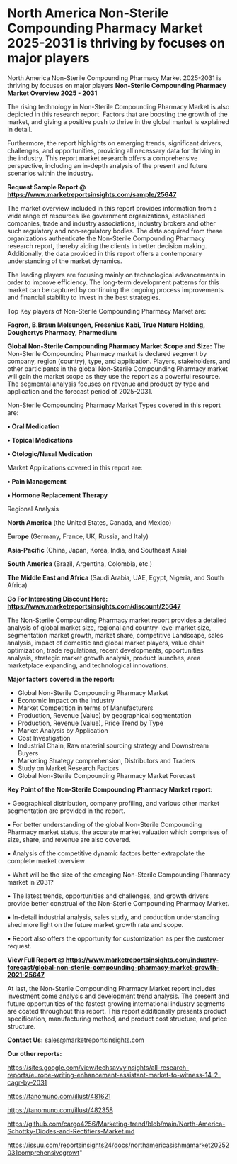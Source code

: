 # North America Non-Sterile Compounding Pharmacy Market 2025-2031 is thriving by focuses on major players
North America Non-Sterile Compounding Pharmacy Market 2025-2031 is thriving by focuses on major players
<Strong> Non-Sterile Compounding Pharmacy Market Overview 2025 - 2031</strong>

The rising technology in Non-Sterile Compounding Pharmacy Market is also depicted in this research report. Factors that are boosting the growth of the market, and giving a positive push to thrive in the global market is explained in detail.

Furthermore, the report highlights on emerging trends, significant drivers, challenges, and opportunities, providing all necessary data for thriving in the industry. This report market research offers a comprehensive perspective, including an in-depth analysis of the present and future scenarios within the industry.

<strong>Request Sample Report @ <a href=https://www.marketreportsinsights.com/sample/25647>https://www.marketreportsinsights.com/sample/25647</a></strong>

The market overview included in this report provides information from a wide range of resources like government organizations, established companies, trade and industry associations, industry brokers and other such regulatory and non-regulatory bodies. The data acquired from these organizations authenticate the Non-Sterile Compounding Pharmacy research report, thereby aiding the clients in better decision making. Additionally, the data provided in this report offers a contemporary understanding of the market dynamics.

The leading players are focusing mainly on technological advancements in order to improve efficiency. The long-term development patterns for this market can be captured by continuing the ongoing process improvements and financial stability to invest in the best strategies.

Top Key players of Non-Sterile Compounding Pharmacy Market are:

<strong>Fagron, B.Braun Melsungen, Fresenius Kabi, True Nature Holding, Doughertys Pharmacy, Pharmedium</strong>

<strong><b>Global Non-Sterile Compounding Pharmacy Market Scope and Size:</b></strong>
The Non-Sterile Compounding Pharmacy market is declared segment by company, region (country), type, and application. Players, stakeholders, and other participants in the global Non-Sterile Compounding Pharmacy market will gain the market scope as they use the report as a powerful resource. The segmental analysis focuses on revenue and product by type and application and the forecast period of 2025-2031.

Non-Sterile Compounding Pharmacy Market Types covered in this report are:

<strong>• Oral Medication

• Topical Medications

• Otologic/Nasal Medication</strong>

Market Applications covered in this report are:

<strong>• Pain Management

• Hormone Replacement Therapy</strong> 

Regional Analysis

<strong>North America</strong> (the United States, Canada, and Mexico)

<strong>Europe</strong> (Germany, France, UK, Russia, and Italy)

<strong>Asia-Pacific</strong> (China, Japan, Korea, India, and Southeast Asia)

<strong>South America</strong> (Brazil, Argentina, Colombia, etc.)

<strong>The Middle East and Africa</strong> (Saudi Arabia, UAE, Egypt, Nigeria, and South Africa)

<strong>Go For Interesting Discount Here: <a href=https://www.marketreportsinsights.com/discount/25647>https://www.marketreportsinsights.com/discount/25647</a></strong>

The Non-Sterile Compounding Pharmacy market report provides a detailed analysis of global market size, regional and country-level market size, segmentation market growth, market share, competitive Landscape, sales analysis, impact of domestic and global market players, value chain optimization, trade regulations, recent developments, opportunities analysis, strategic market growth analysis, product launches, area marketplace expanding, and technological innovations.

<strong><b>Major factors covered in the report:</b></strong>
<ul>
  <li>Global Non-Sterile Compounding Pharmacy Market </li>
  <li>Economic Impact on the Industry</li>
  <li>Market Competition in terms of Manufacturers</li>
  <li>Production, Revenue (Value) by geographical segmentation</li>
  <li>Production, Revenue (Value), Price Trend by Type</li>
  <li>Market Analysis by Application</li>
  <li>Cost Investigation</li>
  <li>Industrial Chain, Raw material sourcing strategy and Downstream Buyers</li>
  <li>Marketing Strategy comprehension, Distributors and Traders</li>
  <li>Study on Market Research Factors</li>
  <li>Global Non-Sterile Compounding Pharmacy Market Forecast</li>
</ul>

<strong><b>Key Point of the Non-Sterile Compounding Pharmacy Market report:</b></strong>

• Geographical distribution, company profiling, and various other market segmentation are provided in the report.

• For better understanding of the global Non-Sterile Compounding Pharmacy market status, the accurate market valuation which comprises of size, share, and revenue are also covered.

• Analysis of the competitive dynamic factors better extrapolate the complete market overview

• What will be the size of the emerging Non-Sterile Compounding Pharmacy market in 2031?

• The latest trends, opportunities and challenges, and growth drivers provide better construal of the Non-Sterile Compounding Pharmacy Market.

• In-detail industrial analysis, sales study, and production understanding shed more light on the future market growth rate and scope.

• Report also offers the opportunity for customization as per the customer request.

<strong><b>View Full Report @ <a href=https://www.marketreportsinsights.com/industry-forecast/global-non-sterile-compounding-pharmacy-market-growth-2021-25647>https://www.marketreportsinsights.com/industry-forecast/global-non-sterile-compounding-pharmacy-market-growth-2021-25647</a></b></strong>


At last, the Non-Sterile Compounding Pharmacy Market report includes investment come analysis and development trend analysis. The present and future opportunities of the fastest growing international industry segments are coated throughout this report. This report additionally presents product specification, manufacturing method, and product cost structure, and price structure.

<strong>Contact Us:</strong>
sales@marketreportsinsights.com

<strong>Our other reports:</strong>

<a href=https://sites.google.com/view/techsavvyinsights/all-research-reports/europe-writing-enhancement-assistant-market-to-witness-14-2-cagr-by-2031>https://sites.google.com/view/techsavvyinsights/all-research-reports/europe-writing-enhancement-assistant-market-to-witness-14-2-cagr-by-2031</a>

<a href=https://tanomuno.com/illust/481621>https://tanomuno.com/illust/481621</a>

<a href=https://tanomuno.com/illust/482358>https://tanomuno.com/illust/482358</a>

<a href=https://github.com/cargo4256/Marketing-trend/blob/main/North-America-Schottky-Diodes-and-Rectifiers-Market.md>https://github.com/cargo4256/Marketing-trend/blob/main/North-America-Schottky-Diodes-and-Rectifiers-Market.md</a>

<a href=https://issuu.com/reportsinsights24/docs/northamericasishmamarket20252031comprehensivegrowt>https://issuu.com/reportsinsights24/docs/northamericasishmamarket20252031comprehensivegrowt</a>"
